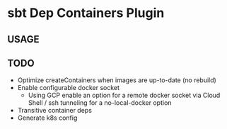 sbt Dep Containers Plugin
=========================

## USAGE





## TODO
- Optimize createContainers when images are up-to-date (no rebuild)
- Enable configurable docker socket
  - Using GCP enable an option for a remote docker socket via Cloud Shell / ssh tunneling for a no-local-docker option 
- Transitive container deps
- Generate k8s config
